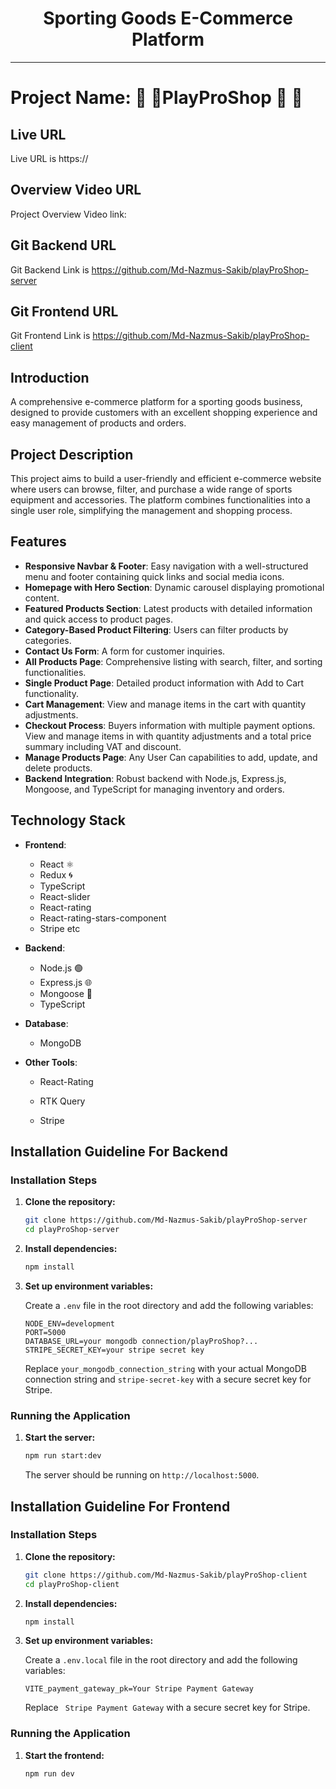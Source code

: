<div align="center">
  <h1>Sporting Goods E-Commerce Platform</h1>
</div>

---

# Project Name: 🏅 🏅PlayProShop 🏅 🏅

## Live URL

Live URL is https://

## Overview Video URL

Project Overview Video link:

## Git Backend URL

Git Backend Link is https://github.com/Md-Nazmus-Sakib/playProShop-server

## Git Frontend URL

Git Frontend Link is https://github.com/Md-Nazmus-Sakib/playProShop-client

## Introduction

A comprehensive e-commerce platform for a sporting goods business, designed to provide customers with an excellent shopping experience and easy management of products and orders.

## Project Description

This project aims to build a user-friendly and efficient e-commerce website where users can browse, filter, and purchase a wide range of sports equipment and accessories. The platform combines functionalities into a single user role, simplifying the management and shopping process.

## Features

- **Responsive Navbar & Footer**: Easy navigation with a well-structured menu and footer containing quick links and social media icons.
- **Homepage with Hero Section**: Dynamic carousel displaying promotional content.
- **Featured Products Section**: Latest products with detailed information and quick access to product pages.
- **Category-Based Product Filtering**: Users can filter products by categories.
- **Contact Us Form**: A form for customer inquiries.
- **All Products Page**: Comprehensive listing with search, filter, and sorting functionalities.
- **Single Product Page**: Detailed product information with Add to Cart functionality.
- **Cart Management**: View and manage items in the cart with quantity adjustments.
- **Checkout Process**: Buyers information with multiple payment options. View and manage items in with quantity adjustments and a total price summary including VAT and discount.
- **Manage Products Page**: Any User Can capabilities to add, update, and delete products.
- **Backend Integration**: Robust backend with Node.js, Express.js, Mongoose, and TypeScript for managing inventory and orders.

## Technology Stack

- **Frontend**:

  - React ⚛️
  - Redux 🌀
  - TypeScript
  - React-slider
  - React-rating
  - React-rating-stars-component
  - Stripe
    etc

- **Backend**:

  - Node.js 🟢
  - Express.js 🌐
  - Mongoose 🍃
  - TypeScript

- **Database**:

  - MongoDB

- **Other Tools**:

  - React-Rating

  - RTK Query
  - Stripe

## Installation Guideline For Backend

### Installation Steps

1. **Clone the repository:**

   ```bash
   git clone https://github.com/Md-Nazmus-Sakib/playProShop-server
   cd playProShop-server
   ```

2. **Install dependencies:**

   ```bash
   npm install
   ```

3. **Set up environment variables:**

   Create a `.env` file in the root directory and add the following variables:

   ```env
   NODE_ENV=development
   PORT=5000
   DATABASE_URL=your mongodb connection/playProShop?...
   STRIPE_SECRET_KEY=your stripe secret key
   ```

   Replace `your_mongodb_connection_string` with your actual MongoDB connection string and `stripe-secret-key` with a secure secret key for Stripe.

### Running the Application

1. **Start the server:**

   ```bash
   npm run start:dev
   ```

   The server should be running on `http://localhost:5000`.

## Installation Guideline For Frontend

### Installation Steps

1. **Clone the repository:**

   ```bash
   git clone https://github.com/Md-Nazmus-Sakib/playProShop-client
   cd playProShop-client
   ```

2. **Install dependencies:**

   ```bash
   npm install
   ```

3. **Set up environment variables:**

   Create a `.env.local` file in the root directory and add the following variables:

   ```env
   VITE_payment_gateway_pk=Your Stripe Payment Gateway
   ```

   Replace ` Stripe Payment Gateway` with a secure secret key for Stripe.

### Running the Application

1. **Start the frontend:**

   ```bash
   npm run dev
   ```
